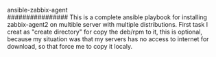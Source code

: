 ansible-zabbix-agent<br/>
  ################
This is a complete ansible playbook for installing zabbix-agent2 on multible server with multiple distributions.
First task I creat as "create directory" for copy the deb/rpm to it, this is optional, because my situation was that my servers has no access to internet for download, so that force me to copy it localy.


